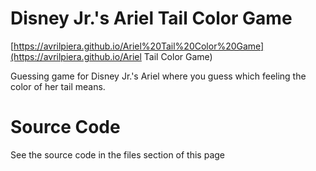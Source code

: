 # Disney Jr.'s Ariel Tail Color Game
[https://avrilpiera.github.io/Ariel%20Tail%20Color%20Game](https://avrilpiera.github.io/Ariel Tail Color Game)

Guessing game for Disney Jr.'s Ariel where you guess which feeling the color of her tail means.

# Source Code
See the source code in the files section of this page
